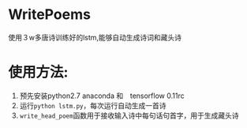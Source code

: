 # WritePoems
使用３w多唐诗训练好的lstm,能够自动生成诗词和藏头诗
# 使用方法:
1. 预先安装python2.7 anaconda 和　tensorflow 0.11rc
2. 运行`python lstm.py`，每次运行自动生成一首诗
3. `write_head_poem`函数用于接收输入诗中每句话句首字，用于生成藏头诗

